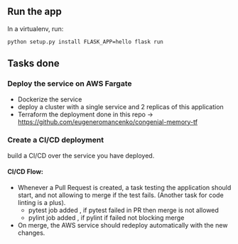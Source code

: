 ## Run the app

In a virtualenv, run:

    python setup.py install FLASK_APP=hello flask run

## Tasks done

### Deploy the service on AWS Fargate

   * Dockerize the service
   * deploy a cluster with a single service and 2 replicas of this application 
   * Terraform the deployment done in this repo -> https://github.com/eugeneromancenko/congenial-memory-tf

### Create a CI/CD deployment

build a CI/CD over the service you have deployed.

#### CI/CD Flow:

  * Whenever a Pull Request is created, a task testing the application should
    start, and not allowing to merge if the test fails. (Another task for code
    linting is a plus).
      - pytest job added , if pytest failed in PR then merge is not allowed
      - pylint job added , if pylint if failed not blocking merge
  * On merge, the AWS service should redeploy automatically with the new
    changes.


